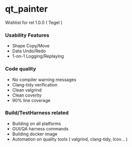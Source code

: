 # qt_painter
Wishlist for rel 1.0.0 ( Tegel )
 
### Usability Features
* Shape Copy/Move
* Data Undo/Redo
* 1-on-1 Logging/Replaying

### Code quality
* No compiler warning messages
* Clang-tidy verification
* Clean valgrind
* Clean coverity
* 90% line coverage

### Build/TestHarness related 
* Building on all platforms
* GUI/QA harness commands
* Building docker image 
* Automation on quality tools ( valgrind, clang-tidy, lcov... )

